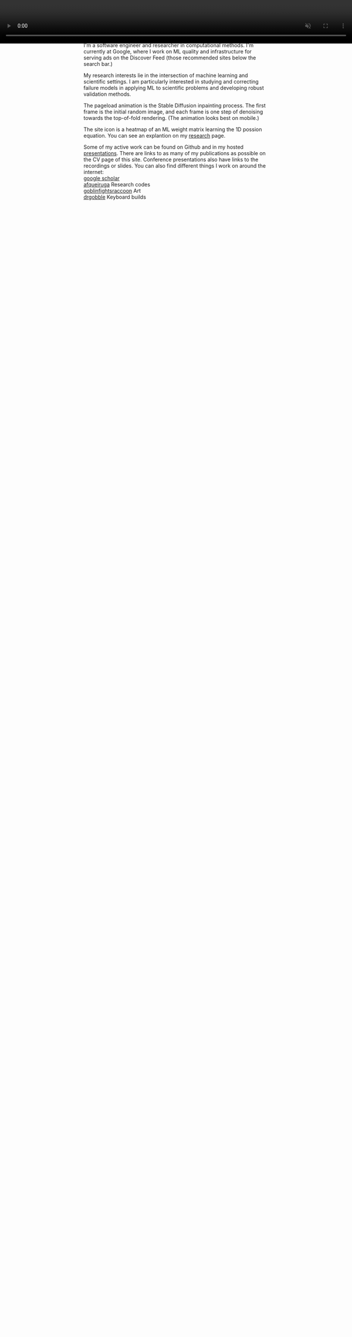 ```yaml
---
layout: page
title: About
permalink: /
---
```

<video id="myVideo" src="assets/full_screen_animation_iPhone12.mp4"  muted autoplay playsInline style="width: 100%; position: fixed; top: 0; left: 0;">
</video>
<script>
var video = document.getElementById("myVideo");
video.addEventListener("ended", function() {
  video.style.display = "none";
});
document.addEventListener("scroll", function() {
  video.style.display = "none";
});
document.addEventListener("DOMContentLoaded", function() {
  video.playbackRate = 3.0;
  video.play();
});
</script>>


<img align="center" src="about/images/mug2018.jpeg" width="250" style="margin:25px 25px">

I'm a software engineer and researcher in computational methods.  I'm currently at Google, where I work on ML quality and infrastructure for serving ads on the Discover Feed (those recommended sites below the search bar.)

<!--bard
My research interests lie in the intersection of machine learning, scientific properties, and deep learning settings. I am particularly interested in studying how machine learning can be used to learn and understand scientific properties, and how these insights can be applied to solve scientific problems and improve deep learning models.
-->
My research interests lie in the intersection of machine learning and scientific settings. I am particularly interested in studying and correcting failure models in applying ML to scientific problems and developing robust validation methods.

The pageload animation is the Stable Diffusion inpainting process. The first frame is the initial random image, and each frame is one step of denoising towards the top-of-fold rendering. (The animation looks best on mobile.)

The site icon is a heatmap of an ML weight matrix learning the 1D possion equation. You can see an explantion on my [research](research) page.

<!-- 
I research the quirks and failure modes of applying ML to scientific problems, to developing rigorous verification methods. And, applying the numerical methods to DL problems. -->

<!-- Bard:
I study the limitations and pitfalls of using machine learning (ML) to solve scientific problems, and I develop rigorous methods to verify the accuracy and reliability of ML models. I also apply numerical methods to deep learning (DL) problems. -->
<!-- 
My research interests are applying ML to scientific problems, and developing verification methods. -->

<!-- I got into machine learning after spending my early career working on theory and numerical simulation. I once spent a year writing a giant automatic code generation and differentation library just to exhaustively *disprove* a theory with a literature backing. Now, I work on  -->

<!-- I used to think I was pretty good at deriving equations and writing programs, but now I think my computer can do a better job at both of those things. Metaprogramming methods have proved invaluable for empirical studies; [cornflakes](https://github.com/afqueiruga/cornflakes) and [popcorn](https://github.com/afqueiruga/popcorn) are a general-purpose runtime and symbolic generation package. The benchmarking and verification solutions I've compiled over the years have spun out into an automated test suite, [detest](https://github.com/afqueiruga/detest). Lately, I have been working on machine learning and differential programming methods to seek new ways of describing and solving physical systems. -->

Some of my active work can be found on Github and in my hosted [presentations](https://afqueiruga.github.io/CV).
There are links to as many of my publications as possible on the CV page of this site. Conference presentations also have links to the recordings or slides. You can also find different things I work on around the internet:  
[google scholar](https://scholar.google.com/citations?user=5lV0WOgAAAAJ&hl=en&oi=ao)  
[<i class="fa fa-github"></i > afqueiruga](https://github.com/afqueiruga) Research codes  
[<i class="fa fa-instagram"></i > goblinfightsraccoon](https://www.instagram.com/goblinfightsraccoon) Art  
[<i class="fa fa-reddit"></i > drgobble](https://www.reddit.com/user/drgobble/submitted/) Keyboard builds  
